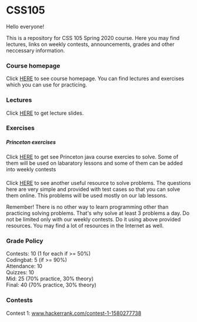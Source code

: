 # CSS105
Hello everyone!

This is a repository for CSS 105 Spring 2020 course. Here you may find lectures, links on weekly contests, announcements, grades and other neccessary information.

### Course homepage
Click [HERE](https://introcs.cs.princeton.edu/java/home/) to see course homepage. You can find lectures and exercises which you can use for practicing. 

### Lectures
Click [HERE](https://introcs.cs.princeton.edu/java/lectures/) to get lecture slides. 

### Exercises
##### Princeton exercises
Click [HERE](https://introcs.cs.princeton.edu/java/10elements/) to get see Princeton java course exercies to solve. Some of them will be used on labaratory lessons and some of them can be added into weekly contests 

#### 
Click [HERE](https://codingbat.com/java) to see another useful resource to solve problems. The questions here are very simple and provided with test cases so that you can solve them online. This problems will be used mostly on our lab lessons.

Remember! There is no other way to learn programming other than practicing solving problems. That's why solve at least 3 problems a day. Do not be limited only with our weekly contests. Do it using above provided resources. You may find a lot of resources in the Internet as well.

### Grade Policy
Contests: 10 (1 for each if >= 50%)\
Codingbat: 5 (if >= 90%)\
Attendance: 10\
Quizzes: 10\
Mid: 25 (70% practice, 30% theory)\
Final: 40 (70% practice, 30% theory)


### Contests
Contest 1: www.hackerrank.com/contest-1-1580277738
